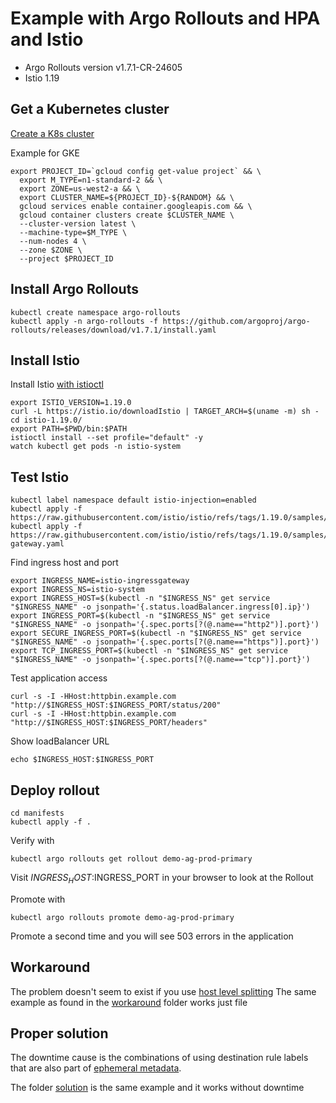 # Example with Argo Rollouts and HPA and Istio

* Argo Rollouts version  v1.7.1-CR-24605
* Istio 1.19


## Get a Kubernetes cluster

[Create a K8s cluster](https://istio.io/latest/docs/setup/platform-setup/gke/)

Example for GKE

```
export PROJECT_ID=`gcloud config get-value project` && \
  export M_TYPE=n1-standard-2 && \
  export ZONE=us-west2-a && \
  export CLUSTER_NAME=${PROJECT_ID}-${RANDOM} && \
  gcloud services enable container.googleapis.com && \
  gcloud container clusters create $CLUSTER_NAME \
  --cluster-version latest \
  --machine-type=$M_TYPE \
  --num-nodes 4 \
  --zone $ZONE \
  --project $PROJECT_ID
```

## Install Argo Rollouts

```
kubectl create namespace argo-rollouts
kubectl apply -n argo-rollouts -f https://github.com/argoproj/argo-rollouts/releases/download/v1.7.1/install.yaml
```

## Install Istio 

Install Istio [with istioctl](https://cloud.google.com/kubernetes-engine/docs/tutorials/secure-services-istio)

```
export ISTIO_VERSION=1.19.0
curl -L https://istio.io/downloadIstio | TARGET_ARCH=$(uname -m) sh -
cd istio-1.19.0/
export PATH=$PWD/bin:$PATH
istioctl install --set profile="default" -y
watch kubectl get pods -n istio-system
```


## Test Istio

```
kubectl label namespace default istio-injection=enabled
kubectl apply -f https://raw.githubusercontent.com/istio/istio/refs/tags/1.19.0/samples/httpbin/httpbin.yaml
kubectl apply -f https://raw.githubusercontent.com/istio/istio/refs/tags/1.19.0/samples/httpbin/httpbin-gateway.yaml
```

Find ingress host and port

```
export INGRESS_NAME=istio-ingressgateway
export INGRESS_NS=istio-system
export INGRESS_HOST=$(kubectl -n "$INGRESS_NS" get service "$INGRESS_NAME" -o jsonpath='{.status.loadBalancer.ingress[0].ip}')
export INGRESS_PORT=$(kubectl -n "$INGRESS_NS" get service "$INGRESS_NAME" -o jsonpath='{.spec.ports[?(@.name=="http2")].port}')
export SECURE_INGRESS_PORT=$(kubectl -n "$INGRESS_NS" get service "$INGRESS_NAME" -o jsonpath='{.spec.ports[?(@.name=="https")].port}')
export TCP_INGRESS_PORT=$(kubectl -n "$INGRESS_NS" get service "$INGRESS_NAME" -o jsonpath='{.spec.ports[?(@.name=="tcp")].port}')
```

Test application access

```
curl -s -I -HHost:httpbin.example.com "http://$INGRESS_HOST:$INGRESS_PORT/status/200"
curl -s -I -HHost:httpbin.example.com "http://$INGRESS_HOST:$INGRESS_PORT/headers"
```

Show loadBalancer URL
```
echo $INGRESS_HOST:$INGRESS_PORT
```

## Deploy rollout

```
cd manifests
kubectl apply -f .
```

Verify with

```
kubectl argo rollouts get rollout demo-ag-prod-primary

```

Visit $INGRESS_HOST:$INGRESS_PORT in your browser to look at the Rollout

Promote with 

```
kubectl argo rollouts promote demo-ag-prod-primary
```

Promote a second time and you will see 503 errors in the application


## Workaround 

The problem doesn't seem to exist if you use [host level splitting](https://argo-rollouts.readthedocs.io/en/stable/features/traffic-management/istio/#host-level-traffic-splitting)
The same example as found in the [workaround](workaround) folder works just file

## Proper solution

The downtime cause is the combinations of using destination rule labels
that are also part of [ephemeral metadata](https://argo-rollouts.readthedocs.io/en/stable/features/ephemeral-metadata/). 

The folder [solution](solution) is the same example and it works without downtime



